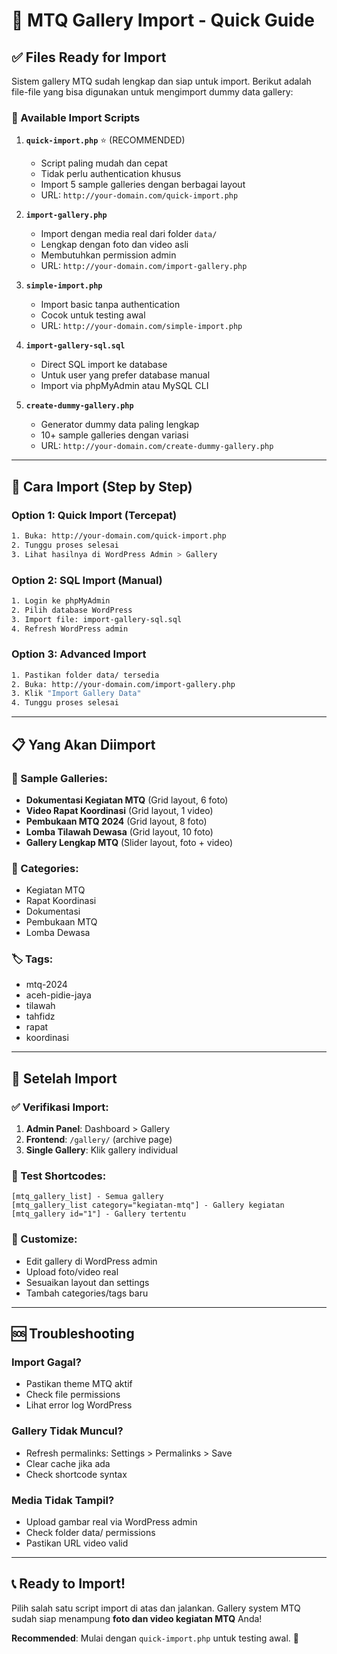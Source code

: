 # 🎯 MTQ Gallery Import - Quick Guide

## ✅ Files Ready for Import

Sistem gallery MTQ sudah lengkap dan siap untuk import. Berikut adalah file-file yang bisa digunakan untuk mengimport dummy data gallery:

### 📁 Available Import Scripts

1. **`quick-import.php`** ⭐ (RECOMMENDED)
   - Script paling mudah dan cepat
   - Tidak perlu authentication khusus
   - Import 5 sample galleries dengan berbagai layout
   - URL: `http://your-domain.com/quick-import.php`

2. **`import-gallery.php`**
   - Import dengan media real dari folder `data/`
   - Lengkap dengan foto dan video asli
   - Membutuhkan permission admin
   - URL: `http://your-domain.com/import-gallery.php`

3. **`simple-import.php`**
   - Import basic tanpa authentication
   - Cocok untuk testing awal
   - URL: `http://your-domain.com/simple-import.php`

4. **`import-gallery-sql.sql`**
   - Direct SQL import ke database
   - Untuk user yang prefer database manual
   - Import via phpMyAdmin atau MySQL CLI

5. **`create-dummy-gallery.php`**
   - Generator dummy data paling lengkap
   - 10+ sample galleries dengan variasi
   - URL: `http://your-domain.com/create-dummy-gallery.php`

---

## 🚀 Cara Import (Step by Step)

### Option 1: Quick Import (Tercepat)
```bash
1. Buka: http://your-domain.com/quick-import.php
2. Tunggu proses selesai
3. Lihat hasilnya di WordPress Admin > Gallery
```

### Option 2: SQL Import (Manual)
```bash
1. Login ke phpMyAdmin
2. Pilih database WordPress
3. Import file: import-gallery-sql.sql
4. Refresh WordPress admin
```

### Option 3: Advanced Import
```bash
1. Pastikan folder data/ tersedia
2. Buka: http://your-domain.com/import-gallery.php
3. Klik "Import Gallery Data"
4. Tunggu proses selesai
```

---

## 📋 Yang Akan Diimport

### 🎨 Sample Galleries:
- **Dokumentasi Kegiatan MTQ** (Grid layout, 6 foto)
- **Video Rapat Koordinasi** (Grid layout, 1 video)
- **Pembukaan MTQ 2024** (Grid layout, 8 foto)
- **Lomba Tilawah Dewasa** (Grid layout, 10 foto)
- **Gallery Lengkap MTQ** (Slider layout, foto + video)

### 📂 Categories:
- Kegiatan MTQ
- Rapat Koordinasi
- Dokumentasi
- Pembukaan MTQ
- Lomba Dewasa

### 🏷️ Tags:
- mtq-2024
- aceh-pidie-jaya
- tilawah
- tahfidz
- rapat
- koordinasi

---

## 🔧 Setelah Import

### ✅ Verifikasi Import:
1. **Admin Panel**: Dashboard > Gallery
2. **Frontend**: `/gallery/` (archive page)
3. **Single Gallery**: Klik gallery individual

### 📝 Test Shortcodes:
```
[mtq_gallery_list] - Semua gallery
[mtq_gallery_list category="kegiatan-mtq"] - Gallery kegiatan
[mtq_gallery id="1"] - Gallery tertentu
```

### 🎪 Customize:
- Edit gallery di WordPress admin
- Upload foto/video real
- Sesuaikan layout dan settings
- Tambah categories/tags baru

---

## 🆘 Troubleshooting

### Import Gagal?
- Pastikan theme MTQ aktif
- Check file permissions
- Lihat error log WordPress

### Gallery Tidak Muncul?
- Refresh permalinks: Settings > Permalinks > Save
- Clear cache jika ada
- Check shortcode syntax

### Media Tidak Tampil?
- Upload gambar real via WordPress admin
- Check folder data/ permissions
- Pastikan URL video valid

---

## 📞 Ready to Import!

Pilih salah satu script import di atas dan jalankan. Gallery system MTQ sudah siap menampung **foto dan video kegiatan MTQ** Anda!

**Recommended**: Mulai dengan `quick-import.php` untuk testing awal. 🚀
